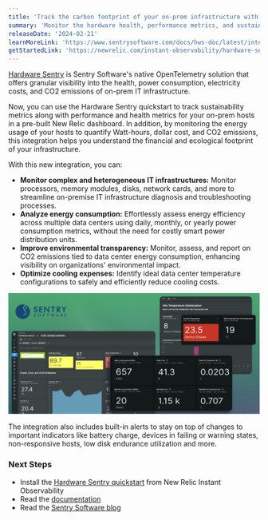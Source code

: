 ```yaml
---
title: 'Track the carbon footprint of your on-prem infrastructure with the Hardware Sentry integration'
summary: 'Monitor the hardware health, performance metrics, and sustainability indicators of your IT infrastructure with the pre-built quickstart'
releaseDate: '2024-02-21'
learnMoreLink: 'https://www.sentrysoftware.com/docs/hws-doc/latest/integration/newrelic.html'
getStartedLink: 'https://newrelic.com/instant-observability/hardware-sentry'
---
```


[Hardware Sentry](https://www.sentrysoftware.com/products/hardware-sentry.html) is Sentry Software's native OpenTelemetry solution that offers granular visibility into the health, power consumption, electricity costs, and CO2 emissions of on-prem IT infrastructure.  

Now, you can use the Hardware Sentry quickstart to track sustainability metrics along with performance and health metrics for your on-prem hosts in a pre-built New Relic dashboard. In addition, by monitoring the energy usage of your hosts to quantify Watt-hours, dollar cost, and CO2 emissions, this integration helps you understand the financial and ecological footprint of your infrastructure.

With this new integration, you can:
- **Monitor complex and heterogeneous IT infrastructures:** Monitor processors, memory modules, disks, network cards, and more to streamline on-premise IT infrastructure diagnosis and troubleshooting processes.
- **Analyze energy consumption:** Effortlessly assess energy efficiency across multiple data centers using daily, monthly, or yearly power consumption metrics, without the need for costly smart power distribution units.
- **Improve environmental transparency:** Monitor, assess, and report on CO2 emissions tied to data center energy consumption, enhancing visibility on organizations' environmental impact. 
- **Optimize cooling expenses:** Identify ideal data center temperature configurations to safely and efficiently reduce cooling costs.

![Image showing Hardware Sentry quickstart dashboard for New Relic.](./images/hardware_sentry_quickstart.png "Image showing Hardware Sentry quickstart dashboard for New Relic.")

The integration also includes built-in alerts to stay on top of changes to important indicators like battery charge, devices in failing or warning states, non-responsive hosts, low disk endurance utilization and more.

### Next Steps
- Install the [Hardware Sentry quickstart](https://newrelic.com/instant-observability/hardware-sentry) from New Relic Instant Observability
- Read the [documentation](https://www.sentrysoftware.com/docs/hws-doc/latest/integration/newrelic.html)
- Read the [Sentry Software blog](https://www.sentrysoftware.com/blog/2024-02-20/sentry-software-joins-forces-with-new-relic-for-instant-observability.html)
